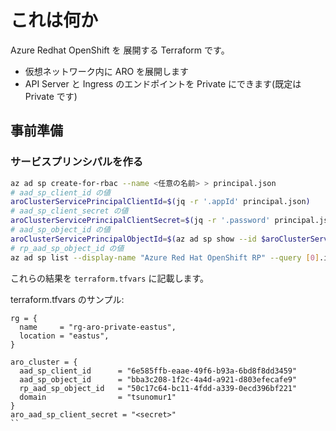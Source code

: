 # これは何か

Azure Redhat OpenShift を 展開する Terraform です。

- 仮想ネットワーク内に ARO を展開します
- API Server と Ingress のエンドポイントを Private にできます(既定は Private です)


## 事前準備

### サービスプリンシパルを作る

```sh
az ad sp create-for-rbac --name <任意の名前> > principal.json
# aad_sp_client_id の値
aroClusterServicePrincipalClientId=$(jq -r '.appId' principal.json)
# aad_sp_client_secret の値
aroClusterServicePrincipalClientSecret=$(jq -r '.password' principal.json)
# aad_sp_object_id の値
aroClusterServicePrincipalObjectId=$(az ad sp show --id $aroClusterServicePrincipalClientId | jq -r '.id')
# rp_aad_sp_object_id の値
az ad sp list --display-name "Azure Red Hat OpenShift RP" --query [0].id -o tsv
```

これらの結果を `terraform.tfvars` に記載します。

terraform.tfvars のサンプル:

```hcl
rg = {
  name     = "rg-aro-private-eastus",
  location = "eastus",
}

aro_cluster = {
  aad_sp_client_id      = "6e585ffb-eaae-49f6-b93a-6bd8f8dd3459"
  aad_sp_object_id      = "bba3c208-1f2c-4a4d-a921-d803efecafe9"
  rp_aad_sp_object_id   = "50c17c64-bc11-4fdd-a339-0ecd396bf221"
  domain                = "tsunomur1"
}
aro_aad_sp_client_secret = "<secret>"
``
